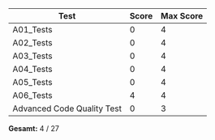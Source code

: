 | Test | Score | Max Score |
|------|-------|-----------|
| A01_Tests | 0 | 4 |
| A02_Tests | 0 | 4 |
| A03_Tests | 0 | 4 |
| A04_Tests | 0 | 4 |
| A05_Tests | 0 | 4 |
| A06_Tests | 4 | 4 |
| Advanced Code Quality Test | 0 | 3 |

**Gesamt:** 4 / 27
